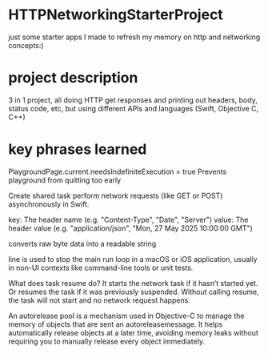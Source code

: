 # HTTPNetworkingStarterProject

just some starter apps I made to refresh my memory on http and networking concepts:)

# project description
3 in 1 project, all doing HTTP get responses and printing out headers, body, status code, etc, but using different APIs and languages (Swift, Objective C, C++)

# key phrases learned
PlaygroundPage.current.needsIndefiniteExecution = true 
Prevents playground from quitting too early

Create shared task
perform network requests (like GET or POST) asynchronously in Swift.

key: The header name (e.g. "Content-Type", "Date", "Server")
value: The header value (e.g. "application/json", "Mon, 27 May 2025 10:00:00 GMT")

converts raw byte data into a readable string

line is used to stop the main run loop in a macOS or iOS application, usually in non-UI contexts like command-line tools or unit tests.

What does task resume do?
It starts the network task if it hasn’t started yet.
Or resumes the task if it was previously suspended.
Without calling resume, the task will not start and no network request happens.

An autorelease pool is a mechanism used in Objective-C to manage the memory of objects that are sent an autoreleasemessage. It helps automatically release objects at a later time, avoiding memory leaks without requiring you to manually release every object immediately.
